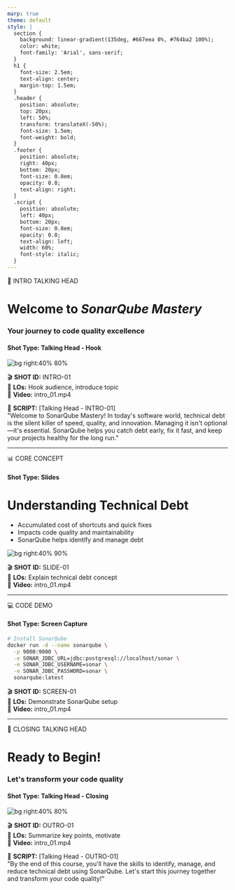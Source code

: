 ```yaml
---
marp: true
theme: default
style: |
  section {
    background: linear-gradient(135deg, #667eea 0%, #764ba2 100%);
    color: white;
    font-family: 'Arial', sans-serif;
  }
  h1 {
    font-size: 2.5em;
    text-align: center;
    margin-top: 1.5em;
  }
  .header {
    position: absolute;
    top: 20px;
    left: 50%;
    transform: translateX(-50%);
    font-size: 1.5em;
    font-weight: bold;
  }
  .footer {
    position: absolute;
    right: 40px;
    bottom: 20px;
    font-size: 0.8em;
    opacity: 0.8;
    text-align: right;
  }
  .script {
    position: absolute;
    left: 40px;
    bottom: 20px;
    font-size: 0.8em;
    opacity: 0.8;
    text-align: left;
    width: 60%;
    font-style: italic;
  }
---
```


<!-- _class: header -->
🎤 INTRO TALKING HEAD  

# Welcome to *SonarQube Mastery*  
### Your journey to code quality excellence  
#### Shot Type: Talking Head - Hook

![bg right:40% 80%](https://placehold.co/400x300/FFFFFF/667eea/png?text=Instructor)  

<!-- _class: footer -->
🎬 **SHOT ID:** INTRO-01  
📌 **LOs:** Hook audience, introduce topic  
🎥 **Video:** intro_01.mp4  

<!-- _class: script -->
📝 **SCRIPT:** [Talking Head - INTRO-01]  
"Welcome to SonarQube Mastery! In today's software world, technical debt is the silent killer of speed, quality, and innovation. Managing it isn't optional—it's essential. SonarQube helps you catch debt early, fix it fast, and keep your projects healthy for the long run."

---

<!-- _class: header -->
📊 CORE CONCEPT  
#### Shot Type: Slides

# Understanding Technical Debt  

- Accumulated cost of shortcuts and quick fixes  
- Impacts code quality and maintainability  
- SonarQube helps identify and manage debt  

![bg right:40% 90%](https://placehold.co/400x300/EEE/3498db/png?text=Technical+Debt+Graph)  

<!-- _class: footer -->
🎬 **SHOT ID:** SLIDE-01  
📌 **LOs:** Explain technical debt concept  
🎥 **Video:** intro_01.mp4  

---

<!-- _class: header -->
💻 CODE DEMO  
#### Shot Type: Screen Capture

```bash
# Install SonarQube
docker run -d --name sonarqube \
  -p 9000:9000 \
  -e SONAR_JDBC_URL=jdbc:postgresql://localhost/sonar \
  -e SONAR_JDBC_USERNAME=sonar \
  -e SONAR_JDBC_PASSWORD=sonar \
  sonarqube:latest
```

<!-- _class: footer -->
🎬 **SHOT ID:** SCREEN-01  
📌 **LOs:** Demonstrate SonarQube setup  
🎥 **Video:** intro_01.mp4  

---

<!-- _class: header -->
🎤 CLOSING TALKING HEAD  

# Ready to Begin!  
### Let's transform your code quality  
#### Shot Type: Talking Head - Closing 

![bg right:40% 80%](https://placehold.co/400x300/FFFFFF/11998e/png?text=Instructor)  

<!-- _class: footer -->
🎬 **SHOT ID:** OUTRO-01  
📌 **LOs:** Summarize key points, motivate  
🎥 **Video:** intro_01.mp4  

<!-- _class: script -->
📝 **SCRIPT:** [Talking Head - OUTRO-01]  
"By the end of this course, you'll have the skills to identify, manage, and reduce technical debt using SonarQube. Let's start this journey together and transform your code quality!"
